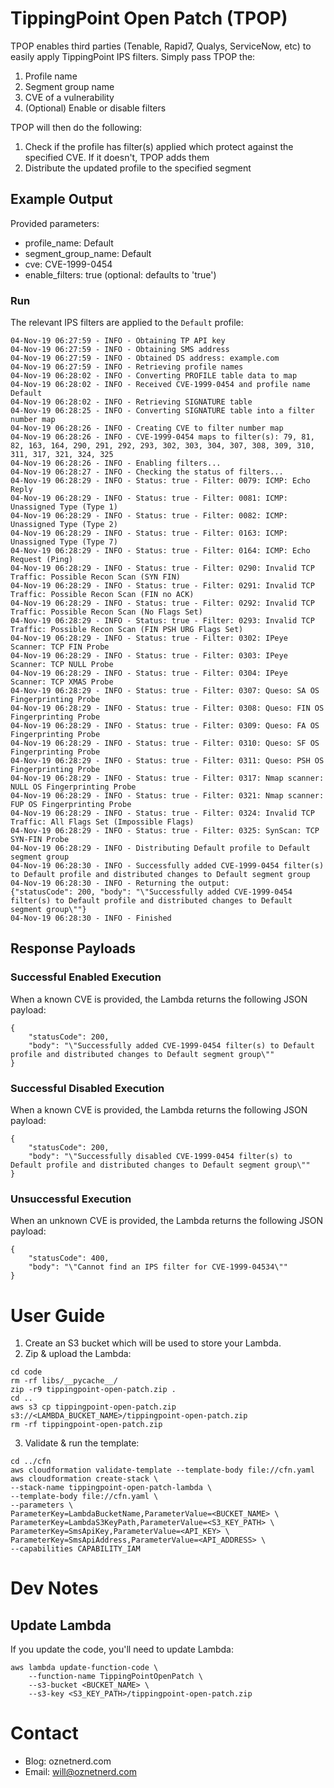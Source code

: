 # TippingPoint Open Patch (TPOP)

TPOP enables third parties (Tenable, Rapid7, Qualys, ServiceNow, etc) to easily apply TippingPoint IPS filters. Simply pass TPOP the:

1. Profile name
2. Segment group name
3. CVE of a vulnerability
4. (Optional) Enable or disable filters

TPOP will then do the following:

1. Check if the profile has filter(s) applied which protect against the specified CVE. If it doesn't, TPOP adds them
2. Distribute the updated profile to the specified segment 

## Example Output

Provided parameters:

* profile_name: Default
* segment_group_name: Default
* cve: CVE-1999-0454
* enable_filters: true (optional: defaults to 'true')

### Run

The relevant IPS filters are applied to the `Default` profile: 

```
04-Nov-19 06:27:59 - INFO - Obtaining TP API key
04-Nov-19 06:27:59 - INFO - Obtaining SMS address
04-Nov-19 06:27:59 - INFO - Obtained DS address: example.com
04-Nov-19 06:27:59 - INFO - Retrieving profile names
04-Nov-19 06:28:02 - INFO - Converting PROFILE table data to map
04-Nov-19 06:28:02 - INFO - Received CVE-1999-0454 and profile name Default
04-Nov-19 06:28:02 - INFO - Retrieving SIGNATURE table
04-Nov-19 06:28:25 - INFO - Converting SIGNATURE table into a filter number map
04-Nov-19 06:28:26 - INFO - Creating CVE to filter number map
04-Nov-19 06:28:26 - INFO - CVE-1999-0454 maps to filter(s): 79, 81, 82, 163, 164, 290, 291, 292, 293, 302, 303, 304, 307, 308, 309, 310, 311, 317, 321, 324, 325
04-Nov-19 06:28:26 - INFO - Enabling filters...
04-Nov-19 06:28:27 - INFO - Checking the status of filters...
04-Nov-19 06:28:29 - INFO - Status: true - Filter: 0079: ICMP: Echo Reply
04-Nov-19 06:28:29 - INFO - Status: true - Filter: 0081: ICMP: Unassigned Type (Type 1)
04-Nov-19 06:28:29 - INFO - Status: true - Filter: 0082: ICMP: Unassigned Type (Type 2)
04-Nov-19 06:28:29 - INFO - Status: true - Filter: 0163: ICMP: Unassigned Type (Type 7)
04-Nov-19 06:28:29 - INFO - Status: true - Filter: 0164: ICMP: Echo Request (Ping)
04-Nov-19 06:28:29 - INFO - Status: true - Filter: 0290: Invalid TCP Traffic: Possible Recon Scan (SYN FIN)
04-Nov-19 06:28:29 - INFO - Status: true - Filter: 0291: Invalid TCP Traffic: Possible Recon Scan (FIN no ACK)
04-Nov-19 06:28:29 - INFO - Status: true - Filter: 0292: Invalid TCP Traffic: Possible Recon Scan (No Flags Set)
04-Nov-19 06:28:29 - INFO - Status: true - Filter: 0293: Invalid TCP Traffic: Possible Recon Scan (FIN PSH URG Flags Set)
04-Nov-19 06:28:29 - INFO - Status: true - Filter: 0302: IPeye Scanner: TCP FIN Probe
04-Nov-19 06:28:29 - INFO - Status: true - Filter: 0303: IPeye Scanner: TCP NULL Probe
04-Nov-19 06:28:29 - INFO - Status: true - Filter: 0304: IPeye Scanner: TCP XMAS Probe
04-Nov-19 06:28:29 - INFO - Status: true - Filter: 0307: Queso: SA OS Fingerprinting Probe
04-Nov-19 06:28:29 - INFO - Status: true - Filter: 0308: Queso: FIN OS Fingerprinting Probe
04-Nov-19 06:28:29 - INFO - Status: true - Filter: 0309: Queso: FA OS Fingerprinting Probe
04-Nov-19 06:28:29 - INFO - Status: true - Filter: 0310: Queso: SF OS Fingerprinting Probe
04-Nov-19 06:28:29 - INFO - Status: true - Filter: 0311: Queso: PSH OS Fingerprinting Probe
04-Nov-19 06:28:29 - INFO - Status: true - Filter: 0317: Nmap scanner: NULL OS Fingerprinting Probe
04-Nov-19 06:28:29 - INFO - Status: true - Filter: 0321: Nmap scanner: FUP OS Fingerprinting Probe
04-Nov-19 06:28:29 - INFO - Status: true - Filter: 0324: Invalid TCP Traffic: All Flags Set (Impossible Flags)
04-Nov-19 06:28:29 - INFO - Status: true - Filter: 0325: SynScan: TCP SYN-FIN Probe
04-Nov-19 06:28:29 - INFO - Distributing Default profile to Default segment group
04-Nov-19 06:28:30 - INFO - Successfully added CVE-1999-0454 filter(s) to Default profile and distributed changes to Default segment group
04-Nov-19 06:28:30 - INFO - Returning the output:
{"statusCode": 200, "body": "\"Successfully added CVE-1999-0454 filter(s) to Default profile and distributed changes to Default segment group\""}
04-Nov-19 06:28:30 - INFO - Finished
```

## Response Payloads
### Successful Enabled Execution

When a known CVE is provided, the Lambda returns the following JSON payload:

```
{
    "statusCode": 200, 
    "body": "\"Successfully added CVE-1999-0454 filter(s) to Default profile and distributed changes to Default segment group\""
}
```

### Successful Disabled Execution

When a known CVE is provided, the Lambda returns the following JSON payload:

```
{
    "statusCode": 200, 
    "body": "\"Successfully disabled CVE-1999-0454 filter(s) to Default profile and distributed changes to Default segment group\""
}
```

### Unsuccessful Execution

When an unknown CVE is provided, the Lambda returns the following JSON payload:

```
{
    "statusCode": 400,
    "body": "\"Cannot find an IPS filter for CVE-1999-04534\""
}
```

# User Guide

1. Create an S3 bucket which will be used to store your Lambda.
2. Zip & upload the Lambda:

```
cd code
rm -rf libs/__pycache__/
zip -r9 tippingpoint-open-patch.zip .
cd ..
aws s3 cp tippingpoint-open-patch.zip s3://<LAMBDA_BUCKET_NAME>/tippingpoint-open-patch.zip
rm -rf tippingpoint-open-patch.zip
``` 

3. Validate & run the template:

```
cd ../cfn
aws cloudformation validate-template --template-body file://cfn.yaml
aws cloudformation create-stack \
--stack-name tippingpoint-open-patch-lambda \
--template-body file://cfn.yaml \
--parameters \
ParameterKey=LambdaBucketName,ParameterValue=<BUCKET_NAME> \
ParameterKey=LambdaS3KeyPath,ParameterValue=<S3_KEY_PATH> \
ParameterKey=SmsApiKey,ParameterValue=<API_KEY> \
ParameterKey=SmsApiAddress,ParameterValue=<API_ADDRESS> \
--capabilities CAPABILITY_IAM
```

# Dev Notes
## Update Lambda

If you update the code, you'll need to update Lambda:

```
aws lambda update-function-code \
    --function-name TippingPointOpenPatch \
    --s3-bucket <BUCKET_NAME> \
    --s3-key <S3_KEY_PATH>/tippingpoint-open-patch.zip
```

# Contact

* Blog: oznetnerd.com
* Email: will@oznetnerd.com